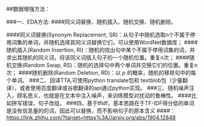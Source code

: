 
##数据增强方法：

###一、EDA方法:
####同义词替换、随机插入、随机交换、随机删除。

####同义词替换(Synonym Replacement, SR)：从句子中随机选取n个不属于停用词集的单词，并随机选择其同义词替换它们，可以使用WordNet数据库；
####随机插入(Random Insertion, RI)：随机的找出句中某个不属于停用词集的词，并求出其随机的同义词，将该同义词插入句子的一个随机位置。重复n次；
####随机交换(Random Swap, RS)：随机的选择句中两个单词并交换它们的位置。重复n次；
####随机删除(Random Deletion, RD)：以 $p$ 的概率，随机的移除句中的每个单词。
###二、回译TTA,可使用python translate包和 textblob包（少量翻译），或者使用百度翻译或谷歌翻译的api通过python实现。
###三、随机噪声注入，顾名思义，也就是在文本中注入噪声，来训练模型对扰动的鲁棒性。
####比如拼写错误，句子改组，
###四、基于tfidf，基本思路在于TF-IDF得分低的单词是没有信息量的的词，因此可以替换，而不影响句子的原本含义
####：https://link.zhihu.com/?target=https%3A//arxiv.org/abs/1904.12848

